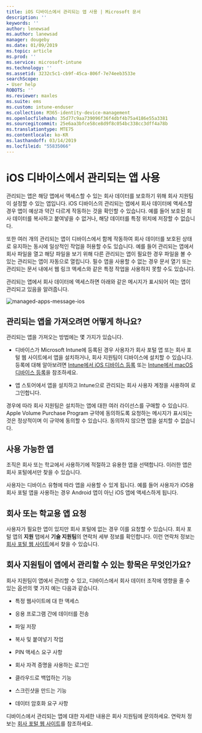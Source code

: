 ```yaml
---
title: iOS 디바이스에서 관리되는 앱 사용 | Microsoft 문서
description: ''
keywords: ''
author: lenewsad
ms.author: lanewsad
manager: dougeby
ms.date: 01/09/2019
ms.topic: article
ms.prod: ''
ms.service: microsoft-intune
ms.technology: ''
ms.assetid: 3232c5c1-cb9f-45ca-806f-7e74eeb3533e
searchScope:
- User help
ROBOTS: ''
ms.reviewer: maxles
ms.suite: ems
ms.custom: intune-enduser
ms.collection: M365-identity-device-management
ms.openlocfilehash: 35d77c9aa739096f36f4dbf4b75a4186e55a3381
ms.sourcegitcommit: 25e6aa3bfce58ce8d9f8c054bc338cc3dff4a78b
ms.translationtype: MTE75
ms.contentlocale: ko-KR
ms.lasthandoff: 03/14/2019
ms.locfileid: "55835066"
---
```

# <a name="use-managed-apps-on-your-ios-device"></a>iOS 디바이스에서 관리되는 앱 사용

관리되는 앱은 해당 앱에서 액세스할 수 있는 회사 데이터를 보호하기 위해 회사 지원팀이 설정할 수 있는 앱입니다. iOS 디바이스의 관리되는 앱에서 회사 데이터에 액세스할 경우 앱이 예상과 약간 다르게 작동하는 것을 확인할 수 있습니다. 예를 들어 보호된 회사 데이터를 복사하고 붙여넣을 수 없거나, 해당 데이터를 특정 위치에 저장할 수 없습니다.

또한 여러 개의 관리되는 앱이 디바이스에서 함께 작동하여 회사 데이터를 보호된 상태로 유지하는 동시에 일상적인 작업을 허용할 수도 있습니다. 예를 들어 관리되는 앱에서 회사 파일을 열고 해당 파일을 보기 위해 다른 관리되는 앱이 필요한 경우 파일을 볼 수 있는 관리되는 앱이 자동으로 열립니다. 필수 앱을 사용할 수 없는 경우 문서 열기 또는 관리되는 문서 내에서 웹 링크 액세스와 같은 특정 작업을 사용하지 못할 수도 있습니다.

관리되는 앱에서 회사 데이터에 액세스하면 아래와 같은 메시지가 표시되어 여는 앱이 관리되고 있음을 알려줍니다.

![managed-apps-message-ios](./media/managed-apps-message.png)

## <a name="how-do-i-get-managed-apps"></a>관리되는 앱을 가져오려면 어떻게 하나요?  
관리되는 앱을 가져오는 방법에는 몇 가지가 있습니다.

-   디바이스가 Microsoft Intune에 등록된 경우 사용자가 회사 포털 앱 또는 회사 포털 웹 사이트에서 앱을 설치하거나, 회사 지원팀이 디바이스에 설치할 수 있습니다. 등록에 대해 알아보려면 [Intune에서 iOS 디바이스 등록](enroll-your-device-in-intune-ios.md) 또는 [Intune에서 macOS 디바이스 등록](enroll-your-device-in-intune-macos.md)을 참조하세요.

-   앱 스토어에서 앱을 설치하고 Intune으로 관리되는 회사 사용자 계정을 사용하여 로그인합니다.

경우에 따라 회사 지원팀은 설치하는 앱에 대한 여러 라이선스를 구매할 수 있습니다. Apple Volume Purchase Program 규약에 동의하도록 요청하는 메시지가 표시되는 것은 정상적이며 이 규약에 동의할 수 있습니다. 동의하지 않으면 앱을 설치할 수 없습니다.

## <a name="available-apps"></a>사용 가능한 앱   
 조직은 회사 또는 학교에서 사용하기에 적절하고 유용한 앱을 선택합니다. 이러한 앱은 회사 포털에서만 찾을 수 있습니다.   

 사용자는 디바이스 유형에 따라 앱을 사용할 수 있게 됩니다. 예를 들어 사용자가 iOS용 회사 포털 앱을 사용하는 경우 Android 앱이 아닌 iOS 앱에 액세스하게 됩니다.   

## <a name="request-an-app-for-work-or-school"></a>회사 또는 학교용 앱 요청   
 사용자가 필요한 앱이 있지만 회사 포털에 없는 경우 이를 요청할 수 있습니다. 회사 포털 앱의 **지원** 탭에서 **기술 지원팀**의 연락처 세부 정보를 확인합니다. 이런 연락처 정보는 [회사 포털 웹 사이트](https://go.microsoft.com/fwlink/?linkid=2010980)에서 찾을 수 있습니다.   
 

## <a name="what-can-my-company-support-manage-in-an-app"></a>회사 지원팀이 앱에서 관리할 수 있는 항목은 무엇인가요?  
회사 지원팀이 앱에서 관리할 수 있고, 디바이스에서 회사 데이터 조작에 영향을 줄 수 있는 옵션의 몇 가지 예는 다음과 같습니다.

-   특정 웹사이트에 대 한 액세스

-   응용 프로그램 간에 데이터를 전송

-   파일 저장

-   복사 및 붙여넣기 작업

-   PIN 액세스 요구 사항

-   회사 자격 증명을 사용하는 로그인

-   클라우드로 백업하는 기능

-   스크린샷을 만드는 기능

-   데이터 암호화 요구 사항

디바이스에서 관리되는 앱에 대한 자세한 내용은 회사 지원팀에 문의하세요. 연락처 정보는 [회사 포털 웹 사이트](https://go.microsoft.com/fwlink/?linkid=2010980)를 참조하세요.
